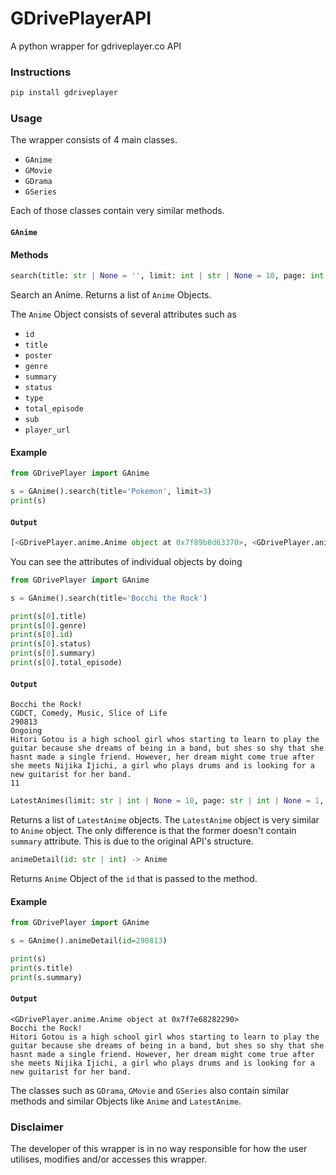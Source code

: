 # GDrivePlayerAPI
A python wrapper for gdriveplayer.co API

### Instructions
```python 
pip install gdriveplayer
```

### Usage

The wrapper consists of 4 main classes.

* `GAnime`
* `GMovie`
* `GDrama`
* `GSeries`

Each of those classes contain very similar methods.

#### `GAnime`

#### Methods

```python
search(title: str | None = '', limit: int | str | None = 10, page: int | str | None = 1) -> List[Anime]
```

Search an Anime. Returns a list of `Anime` Objects.

The `Anime` Object consists of several attributes such as

* `id` 
* `title`
* `poster`
* `genre`
* `summary`
* `status`
* `type`
* `total_episode`
* `sub`
* `player_url`

#### Example

```python
from GDrivePlayer import GAnime

s = GAnime().search(title='Pokemon', limit=3)
print(s)
```
#### `Output`
```python
[<GDrivePlayer.anime.Anime object at 0x7f89b8d63370>, <GDrivePlayer.anime.Anime object at 0x7f89b8d633a0>, <GDrivePlayer.anime.Anime object at 0x7f89b8d63160>]
```

You can see the attributes of individual objects by doing 

```python
from GDrivePlayer import GAnime

s = GAnime().search(title='Bocchi the Rock')

print(s[0].title)
print(s[0].genre)
print(s[0].id)
print(s[0].status)
print(s[0].summary)
print(s[0].total_episode)
```

#### `Output`
```
Bocchi the Rock!
CGDCT, Comedy, Music, Slice of Life
290813
Ongoing
Hitori Gotou is a high school girl whos starting to learn to play the guitar because she dreams of being in a band, but shes so shy that she hasnt made a single friend. However, her dream might come true after she meets Nijika Ijichi, a girl who plays drums and is looking for a new guitarist for her band.
11
```

```python
LatestAnimes(limit: str | int | None = 10, page: str | int | None = 1, order: str | None = "last_updated", sort: str | None = "DESC") -> List[Anime]
```

Returns a list of `LatestAnime` objects. The `LatestAnime` object is very similar to `Anime` object. The only difference is that the former doesn't contain `summary` attribute. This is due to the original API's structure.

```python
animeDetail(id: str | int) -> Anime
```

Returns `Anime` Object of the `id` that is passed to the method.

#### Example

```python
from GDrivePlayer import GAnime

s = GAnime().animeDetail(id=290813)

print(s)
print(s.title)
print(s.summary)
```

#### `Output`

```
<GDrivePlayer.anime.Anime object at 0x7f7e68282290>
Bocchi the Rock!
Hitori Gotou is a high school girl whos starting to learn to play the guitar because she dreams of being in a band, but shes so shy that she hasnt made a single friend. However, her dream might come true after she meets Nijika Ijichi, a girl who plays drums and is looking for a new guitarist for her band.
```

The classes such as `GDrama`, `GMovie` and `GSeries` also contain similar methods and similar Objects like `Anime` and `LatestAnime`.


### Disclaimer

The developer of this wrapper is in no way responsible for how the user utilises, modifies and/or accesses this wrapper.
